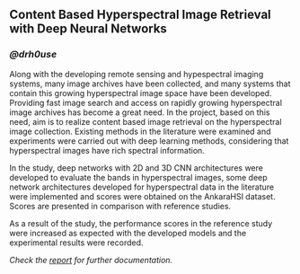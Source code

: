 ## Content Based Hyperspectral Image Retrieval with Deep Neural Networks

### *@drh0use*


Along with the developing remote sensing and hypespectral imaging systems, many
image archives have been collected, and many systems that contain this growing
hyperspectral image space have been developed. Providing fast image search and
access on rapidly growing hyperspectral image archives has become a great need.
In the project, based on this need, aim is to realize content based image retrieval on
the hyperspectral image collection. Existing methods in the literature were examined
and experiments were carried out with deep learning methods, considering that
hyperspectral images have rich spectral information.


In the study, deep networks with 2D and 3D CNN architectures were developed to
evaluate the bands in hyperspectral images, some deep network architectures
developed for hyperspectral data in the literature were implemented and scores were
obtained on the AnkaraHSI dataset. Scores are presented in comparison with
reference studies.


As a result of the study, the performance scores in the reference study were
increased as expected with the developed models and the experimental results were
recorded.

*Check the [report](rapor.pdf) for further documentation.*